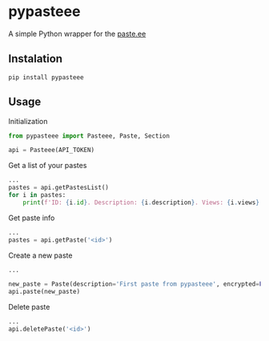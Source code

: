 # pypasteee

A simple Python wrapper for the [paste.ee](https://paste.ee/)  


## Instalation 
```
pip install pypasteee
```


## Usage

Initialization
```python
from pypasteee import Pasteee, Paste, Section

api = Pasteee(API_TOKEN)
```


Get a list of your pastes
```python
...
pastes = api.getPastesList()
for i in pastes:
    print(f'ID: {i.id}. Description: {i.description}. Views: {i.views}. Created at: {i.created_at}')
```


Get paste info
```python
...
pastes = api.getPaste('<id>')
```

Create a new paste
```python
...

new_paste = Paste(description='First paste from pypasteee', encrypted=False, sections=[Section(syntax="autodetect", name='Section1', content='Feels great')]) 
api.paste(new_paste)
```

Delete paste
```python
...
api.deletePaste('<id>')
```



